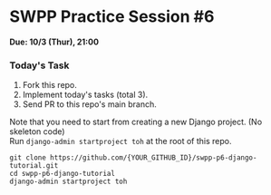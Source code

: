 # SWPP Practice Session #6

**Due: 10/3 (Thur), 21:00**

### Today's Task
1. Fork this repo.
2. Implement today's tasks (total 3).
3. Send PR to this repo's main branch.

Note that you need to start from creating a new Django project. (No skeleton code)       
Run `django-admin startproject toh` at the root of this repo. 

```
git clone https://github.com/{YOUR_GITHUB_ID}/swpp-p6-django-tutorial.git
cd swpp-p6-django-tutorial
django-admin startproject toh
```
